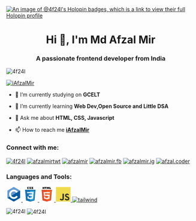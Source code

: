[![An image of @4f24l's Holopin badges, which is a link to view their full Holopin profile](https://holopin.me/4f24l)](https://holopin.io/@4f24l)


##

<!--
**4F24L/4F24L** is a ✨ _special_ ✨ repository because its `README.md` (this file) appears on your GitHub profile.

Here are some ideas to get you started:

- 🔭 I’m currently working on ...
- 🌱 I’m currently learning ...
- 👯 I’m looking to collaborate on ...
- 🤔 I’m looking for help with ...
- 💬 Ask me about ...
- 📫 How to reach me: ...
- 😄 Pronouns: ...
- ⚡ Fun fact: ...
-->
<h1 align="center">Hi 👋, I'm Md Afzal Mir</h1>
<h3 align="center">A passionate frontend developer from India</h3>

<p align="left"> <img src="https://komarev.com/ghpvc/?username=4f24l&label=Profile%20views&color=0e75b6&style=flat" alt="4f24l" /> </p>

<p align="left"> <a href="https://twitter.com/iafzalmir" target="blank"><img src="https://img.shields.io/twitter/follow/afzalmirtwt?logo=twitter&style=for-the-badge" alt="iAfzalMir" /></a> </p>

- 🔭 I’m currently studying on **GCELT**

- 🌱 I’m currently learning **Web Dev,Open Source and Little DSA**

- 💬 Ask me about **HTML, CSS, Javascript**

- 📫 How to reach me **[iAfzalMir](https://www.instagram.com/iafzalmir)**

<h3 align="left">Connect with me:</h3>
<p align="left">
<a href="https://codepen.io/4f24l" target="blank"><img align="center" src="https://raw.githubusercontent.com/rahuldkjain/github-profile-readme-generator/master/src/images/icons/Social/codepen.svg" alt="4f24l" height="30" width="40" /></a>
<a href="https://twitter.com/afzalmirtwt" target="blank"><img align="center" src="https://raw.githubusercontent.com/rahuldkjain/github-profile-readme-generator/master/src/images/icons/Social/twitter.svg" alt="afzalmirtwt" height="30" width="40" /></a>
<a href="https://linkedin.com/in/afzalmir" target="blank"><img align="center" src="https://raw.githubusercontent.com/rahuldkjain/github-profile-readme-generator/master/src/images/icons/Social/linked-in-alt.svg" alt="afzalmir" height="30" width="40" /></a>
<a href="https://fb.com/afzalmir.fb" target="blank"><img align="center" src="https://raw.githubusercontent.com/rahuldkjain/github-profile-readme-generator/master/src/images/icons/Social/facebook.svg" alt="afzalmir.fb" height="30" width="40" /></a>
<a href="https://instagram.com/afzalmir.ig" target="blank"><img align="center" src="https://raw.githubusercontent.com/rahuldkjain/github-profile-readme-generator/master/src/images/icons/Social/instagram.svg" alt="afzalmir.ig" height="30" width="40" /></a>
<a href="https://www.youtube.com/c/afzal.coder" target="blank"><img align="center" src="https://raw.githubusercontent.com/rahuldkjain/github-profile-readme-generator/master/src/images/icons/Social/youtube.svg" alt="afzal.coder" height="30" width="40" /></a>
</p>

<h3 align="left">Languages and Tools:</h3>
<p align="left"> <a href="https://www.cprogramming.com/" target="_blank" rel="noreferrer"> <img src="https://raw.githubusercontent.com/devicons/devicon/master/icons/c/c-original.svg" alt="c" width="40" height="40"/> </a> <a href="https://www.w3schools.com/css/" target="_blank" rel="noreferrer"> <img src="https://raw.githubusercontent.com/devicons/devicon/master/icons/css3/css3-original-wordmark.svg" alt="css3" width="40" height="40"/> </a> <a href="https://www.w3.org/html/" target="_blank" rel="noreferrer"> <img src="https://raw.githubusercontent.com/devicons/devicon/master/icons/html5/html5-original-wordmark.svg" alt="html5" width="40" height="40"/> </a> <a href="https://developer.mozilla.org/en-US/docs/Web/JavaScript" target="_blank" rel="noreferrer"> <img src="https://raw.githubusercontent.com/devicons/devicon/master/icons/javascript/javascript-original.svg" alt="javascript" width="40" height="40"/> </a> <a href="https://tailwindcss.com/" target="_blank" rel="noreferrer"> <img src="https://www.vectorlogo.zone/logos/tailwindcss/tailwindcss-icon.svg" alt="tailwind" width="40" height="40"/> </a> </p>

<p><img align="left" src="https://github-readme-stats.vercel.app/api/top-langs?username=4f24l&show_icons=true&locale=en&layout=compact" alt="4f24l" /></p>

<p>&nbsp;<img align="center" src="https://github-readme-stats.vercel.app/api?username=4f24l&show_icons=true&locale=en" alt="4f24l" /></p>
